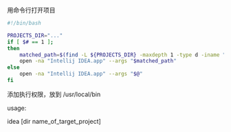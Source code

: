 用命令行打开项目

``` bash
#!/bin/bash

PROJECTS_DIR="..."
if [ $# == 1 ];
then
    matched_path=$(find -L ${PROJECTS_DIR} -maxdepth 1 -type d -iname "*$1*" -print0)
    open -na "Intellij IDEA.app" --args "$matched_path"
else
    open -na "Intellij IDEA.app" --args "$@"
fi
```

添加执行权限，放到 /usr/local/bin

usage:

idea [dir name_of_target_project]

